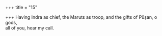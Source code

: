 +++
title = "15"

+++
Having Indra as chief, the Maruts as troop, and the gifts of Pūṣan,  o gods,  
all of you, hear my call.  